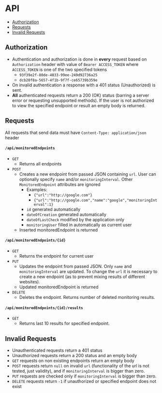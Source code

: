 # API
- [Authorization](#authorization)
- [Requests](#requests)
- [Invalid Requests](#invalid-requests)
##
## Authorization
- Authentication and authorization is done in **every** request based on `Authorization` header with value of `Bearer ACCESS_TOKEN` where `ACCESS_TOKEN` is one of the two specified tokens
    - `93f39e2f-80de-4033-99ee-249d92736a25`
    - `dcb20f8a-5657-4f1b-9f7f-ce65739b359e`
- On invalid authentication a response with a 401 status (Unauthorized) is sent.
- **All** authenticated requests return a 200 (OK) status (barring a server error or requesting unsupported methods). If the user is not authorized to view the specified endpoint or result an empty body is returned.
##
## Requests
All requests that send data must have `Content-Type: application/json` header
#### `/api/monitoredEndpoints`	
- `GET`
    - Returns all endpoints
- `POST`
    - Creates a new endpoint from passed JSON containing `url`. User can optionally specify `name` and/or `monitoringInterval`. Other `MonitoredEndpoint` attributes are ignored
        - Examples:
            - `{"url":"http://google.com"}`
            - `{"url":"http://google.com","name":"google","monitoringInterval":1}`
       - `id` generated automatically
        - `dateOfCreation` generated automatically
        - `dateOfLastCheck` modified by the application only
        - `monitoringUser` filled in automatically as current user
    - Inserted monitoredEndpoint is returned

#### `/api/monitoredEndpoints/{id}`
- `GET`
    - Returns the endpoint for current user
- `PUT`
    - Updates the endpoint from passed JSON. Only `name` and `monitoringInterval` are updated. To change the `url` it is necessary to create a new endpoint (as to prevent mixing results of different websites).
    - Updated monitoredEndpoint is returned
- `DELETE`
    - Deletes the endpoint. Returns number of deleted monitoring results. 

#### `/api/monitoredEndpoints/{id}/results`
- `GET`
    - Returns last 10 results for specified endpoint. 

##
## Invalid Requests
- Unauthenticated requests return a 401 status
- Unauthorized requests return a 200 status and an empty body
- `GET` requests on non existing endpoints return an empty body
- `POST` requests return `null` on invalid `url` (functionality of the url is not tested, just validity), and if `monitoringInterval` is bigger than zero.
- `PUT` requests are checked only if `monitoringInterval` is bigger than zero.
- `DELETE` requests return `-1` if unauthorized or specified endpoint does not exist